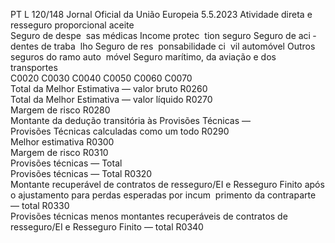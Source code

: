 PT  L 120/148 Jornal Oficial da União Europeia 5.5.2023
 Atividade direta e resseguro proporcional aceite  
Seguro de despe ­
sas médicas  Income protec ­
tion seguro  Seguro de aci ­
dentes de traba ­
lho  Seguro de res ­
ponsabilidade ci ­
vil automóvel  Outros seguros 
do ramo auto ­
móvel  Seguro marítimo, 
da aviação e dos 
transportes  
C0020  C0030  C0040  C0050  C0060  C0070  
Total da Melhor Estimativa — valor bruto  R0260  
Total da Melhor Estimativa — valor líquido  R0270  
Margem de risco  R0280  
Montante da dedução transitória às Provisões Técnicas —  
Provisões Técnicas calculadas como um todo  R0290  
Melhor estimativa  R0300  
Margem de risco  R0310  
Provisões técnicas — Total  
Provisões técnicas — Total  R0320  
Montante recuperável de contratos de resseguro/EI e Resseguro 
Finito após o ajustamento para perdas esperadas por incum ­
primento da contraparte — total  R0330  
Provisões técnicas menos montantes recuperáveis de contratos 
de resseguro/EI e Resseguro Finito — total  R0340